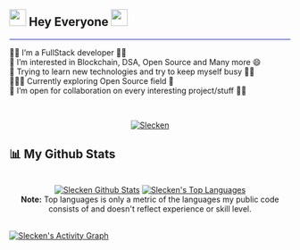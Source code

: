 ## <img src="https://media.giphy.com/media/iY8CRBdQXODJSCERIr/giphy.gif" width="30px"> Hey Everyone <img src="https://media.giphy.com/media/iY8CRBdQXODJSCERIr/giphy.gif" width="30px">

<hr style="height:2px;border-width:1;border-radius: 5px;color:gray;background-color:#8080ff">

👋🏻 I’m a FullStack developer ✌🏻 <br/>
👀 I’m interested in Blockchain, DSA, Open Source and Many more 😄<br/>
🌱 Trying to learn new technologies and try to keep myself busy 🤵🏻 <br/>
👨🏻‍💻 Currently exploring Open Source field 📱</br>
💞️ I’m open for collaboration on every interesting project/stuff ✌🏻<br/>

<br/>
<p align="center">
    <a href="https://github.com/softengKing">
        <img title="Streak Stats" alt="Slecken" src="https://github-readme-streak-stats.herokuapp.com/?user=softengKing&theme=black-ice&hide_border=true&stroke=0000&background=060A0CD0"/>
    </a>
</p>

## 📊 My Github Stats

<p align =center>
<br/>
    <a href="htpps://github.com/softengKing"><img alt="Slecken Github Stats" src="https://github-readme-stats.vercel.app/api?username=softengKing&show_icons=true&count_private=true&theme=react&hide_border=true&bg_color=060A0CD0"/></a>
    <a href="https://github.com/softengKing"><img alt="Slecken's Top Languages" src="https://github-readme-stats.vercel.app/api/top-langs/?username=softengKing&langs_count=8&count_private=true&layout=compact&theme=react&hide_border=true&bg_color=060A0CD0" /></a>
  <br/>
  <b>Note:</b> Top languages is only a metric of the languages my public code consists of and doesn't reflect experience or skill level.
<br/>
<br/>

</p>
<a href="https://github.com/softengKing"><img alt="Slecken's Activity Graph" src="https://activity-graph.herokuapp.com/graph?username=softengKing&bg_color=0D1117&color=5BCDEC&line=5BCDEC&point=FFFFFF&hide_border=true" /></a>

<br/>
